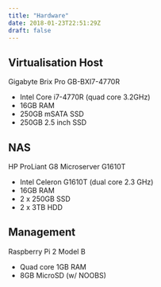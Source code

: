 ```yaml
---
title: "Hardware"
date: 2018-01-23T22:51:29Z
draft: false
---
```


Virtualisation Host
-------------------

Gigabyte Brix Pro GB-BXI7-4770R

- Intel Core i7-4770R (quad core 3.2GHz)
- 16GB RAM
- 250GB mSATA SSD
- 250GB 2.5 inch SSD

NAS
---

HP ProLiant G8 Microserver G1610T

- Intel Celeron G1610T (dual core 2.3 GHz)
- 16GB RAM
- 2 x 250GB SSD
- 2 x 3TB HDD

Management
---

Raspberry Pi 2 Model B
- Quad core 1GB RAM
- 8GB MicroSD (w/ NOOBS)
